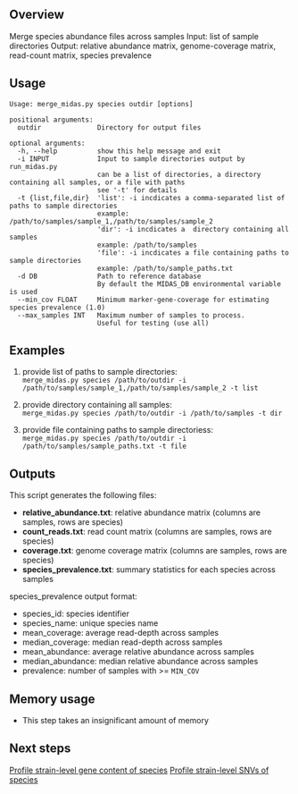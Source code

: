 ## Overview
Merge species abundance files across samples
Input: list of sample directories
Output: relative abundance matrix, genome-coverage matrix, read-count matrix, species prevalence

## Usage
```
Usage: merge_midas.py species outdir [options]

positional arguments:
  outdir              Directory for output files

optional arguments:
  -h, --help          show this help message and exit
  -i INPUT            Input to sample directories output by run_midas.py
                      can be a list of directories, a directory containing all samples, or a file with paths
                      see '-t' for details
  -t {list,file,dir}  'list': -i incdicates a comma-separated list of paths to sample directories
                      example: /path/to/samples/sample_1,/path/to/samples/sample_2
                      'dir': -i incdicates a  directory containing all samples
                      example: /path/to/samples
                      'file': -i incdicates a file containing paths to sample directories
                      example: /path/to/sample_paths.txt
  -d DB               Path to reference database
                      By default the MIDAS_DB environmental variable is used
  --min_cov FLOAT     Minimum marker-gene-coverage for estimating species prevalence (1.0)
  --max_samples INT   Maximum number of samples to process.
                      Useful for testing (use all)

```

## Examples

1) provide list of paths to sample directories:  
`merge_midas.py species /path/to/outdir -i /path/to/samples/sample_1,/path/to/samples/sample_2 -t list`  

2) provide directory containing all samples:  
`merge_midas.py species /path/to/outdir -i /path/to/samples -t dir`  

3) provide file containing paths to sample directoriess:  
`merge_midas.py species /path/to/outdir -i /path/to/samples/sample_paths.txt -t file`  

## Outputs
This script generates the following files:  

* <b>relative_abundance.txt</b>: relative abundance matrix (columns are samples, rows are species)
* <b>count_reads.txt</b>: read count matrix (columns are samples, rows are species)
* <b>coverage.txt</b>: genome coverage matrix (columns are samples, rows are species)
* <b>species_prevalence.txt</b>: summary statistics for each species across samples

species_prevalence output format:

* species_id: species identifier      
* species_name: unique species name    
* mean_coverage: average read-depth across samples   
* median_coverage: median read-depth across samples 
* mean_abundance: average relative abundance across samples  
* median_abundance: median relative abundance across samples        
* prevalence: number of samples with >= `MIN_COV`

## Memory usage
* This step takes an insignificant amount of memory  

## Next steps
[Profile strain-level gene content of species](cnvs.md)
[Profile strain-level SNVs of species](snvs.md)

